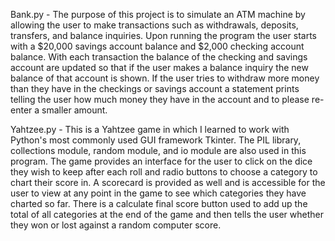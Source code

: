 Bank.py - The purpose of this project is to simulate an ATM machine by allowing the user to make transactions such as
 withdrawals, deposits, transfers, and balance inquiries. Upon running the program the user starts with a $20,000 savings account
 balance and $2,000 checking account balance. With each transaction the balance of the checking and savings account are updated
 so that if the user makes a balance inquiry the new balance of that account is shown. If the user tries to withdraw more money than they have in the checkings or savings 
 account a statement prints telling the user how much money they have in the account and to please re-enter a smaller amount.
 
 Yahtzee.py - This is a Yahtzee game in which I learned to work with Python's most commonly used GUI framework Tkinter. The PIL
 library, collections module, random module, and io module are also used in this program. The game provides an interface for the user to click
 on the dice they wish to keep after each roll and radio buttons to choose a category to chart their score in. A scorecard is 
 provided as well and is accessible for the user to view at any point in the game to see which categories they have charted so far.
 There is a calculate final score button used to add up the total of all categories at the end of the game and then tells the user
 whether they won or lost against a random computer score.
 
 
